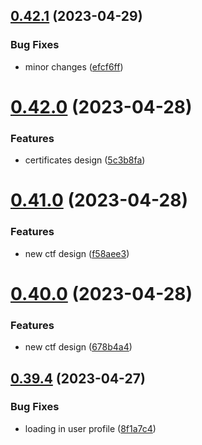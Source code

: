 ## [0.42.1](https://github.com/thecyberworld/thecyberhub.org/compare/v0.42.0...v0.42.1) (2023-04-29)


### Bug Fixes

* minor changes ([efcf6ff](https://github.com/thecyberworld/thecyberhub.org/commit/efcf6ffa27f5926f40ec487e34508d93a844046c))



# [0.42.0](https://github.com/thecyberworld/thecyberhub.org/compare/v0.41.0...v0.42.0) (2023-04-28)


### Features

* certificates design ([5c3b8fa](https://github.com/thecyberworld/thecyberhub.org/commit/5c3b8faca45a105812a30d47c839280a011b0ba7))



# [0.41.0](https://github.com/thecyberworld/thecyberhub.org/compare/v0.40.0...v0.41.0) (2023-04-28)


### Features

* new ctf design ([f58aee3](https://github.com/thecyberworld/thecyberhub.org/commit/f58aee34aeccd1b252ebdc0fa5fc2a67c701613e))



# [0.40.0](https://github.com/thecyberworld/thecyberhub.org/compare/v0.39.4...v0.40.0) (2023-04-28)


### Features

* new ctf design ([678b4a4](https://github.com/thecyberworld/thecyberhub.org/commit/678b4a47dc1ec13fae789869cffbee6cf4b92987))



## [0.39.4](https://github.com/thecyberworld/thecyberhub.org/compare/v0.39.3...v0.39.4) (2023-04-27)


### Bug Fixes

* loading in user profile ([8f1a7c4](https://github.com/thecyberworld/thecyberhub.org/commit/8f1a7c4b56c7d71324bd4f982b993873485b641c))



